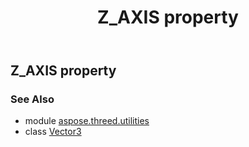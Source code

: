 ﻿---
title: Z_AXIS property
second_title: Aspose.3D for Python via .NET API References
description: 
type: docs
weight: 150
url: /python-net/aspose.threed.utilities/vector3/z_axis/
is_root: false
---

## Z_AXIS property


### See Also
* module [aspose.threed.utilities](../../)
* class [Vector3](/3d/python-net/aspose.threed.utilities/vector3)
